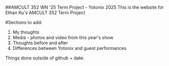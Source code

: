 ##AMCULT 352 WN '25 Term Project - Yotonix 2025
This is the website for Ethan Ku's AMCULT 352 Term Project

#Sections to add:
1) My thoughts
2) Media - photos and video from this year's show
3) Thoughts before and after
4) Differences between Yotonix and guest performances

Things done outside of github + date: